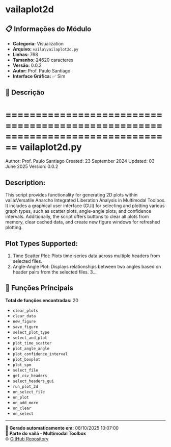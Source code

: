 # vailaplot2d

## 📋 Informações do Módulo

- **Categoria:** Visualization
- **Arquivo:** `vaila\vailaplot2d.py`
- **Linhas:** 768
- **Tamanho:** 24620 caracteres
- **Versão:** 0.0.2
- **Autor:** Prof. Paulo Santiago
- **Interface Gráfica:** ✅ Sim

## 📖 Descrição


================================================================================
vailaplot2d.py
================================================================================
Author: Prof. Paulo Santiago
Created: 23 September 2024
Updated: 03 June 2025
Version: 0.0.2

Description:
------------
This script provides functionality for generating 2D plots within vailá:Versatile
Anarcho Integrated Liberation Ánalysis in Multimodal Toolbox. It includes
a graphical user interface (GUI) for selecting and plotting various graph types,
such as scatter plots, angle-angle plots, and confidence intervals. Additionally,
the script offers buttons to clear all plots from memory, clear cached data,
and create new figure windows for refreshed plotting.

Plot Types Supported:
---------------------
1. Time Scatter Plot: Plots time-series data across multiple headers from selected
   files.
2. Angle-Angle Plot: Displays relationships between two angles based on header pairs
   from the selected files.
3...

## 🔧 Funções Principais

**Total de funções encontradas:** 20

- `clear_plots`
- `clear_data`
- `new_figure`
- `save_figure`
- `select_plot_type`
- `select_and_plot`
- `plot_time_scatter`
- `plot_angle_angle`
- `plot_confidence_interval`
- `plot_boxplot`
- `plot_spm`
- `select_file`
- `get_csv_headers`
- `select_headers_gui`
- `run_plot_2d`
- `on_select_file`
- `on_plot`
- `on_add_more`
- `on_clear`
- `on_select`




---

📅 **Gerado automaticamente em:** 08/10/2025 10:07:00  
🔗 **Parte do vailá - Multimodal Toolbox**  
🌐 [GitHub Repository](https://github.com/vaila-multimodaltoolbox/vaila)
